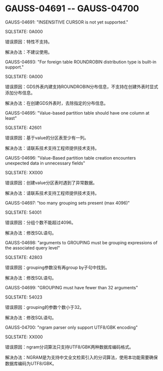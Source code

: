 # GAUSS-04691 -- GAUSS-04700

GAUSS-04691: "INSENSITIVE CURSOR is not yet supported."

SQLSTATE: 0A000

错误原因：特性不支持。

解决办法：不建议使用。

GAUSS-04693: "For foreign table ROUNDROBIN distribution type is built-in support."

SQLSTATE: 0A000

错误原因：GDS外表内建支持ROUNDROBIN分布信息，不支持在创建外表时显式添加分布信息。

解决办法：在创建GDS外表时，去除指定的分布信息。

GAUSS-04695: "Value-based partition table should have one column at least"

SQLSTATE: 42601

错误原因：基于value的分区表至少有一列。

解决办法：请联系技术支持工程师提供技术支持。

GAUSS-04696: "Value-Based partition table creation encounters unexpected data in unnecessary fields"

SQLSTATE: XX000

错误原因：创建value分区表时遇到了异常数据。

解决办法：请联系技术支持工程师提供技术支持。

GAUSS-04697: "too many grouping sets present \(max 4096\)"

SQLSTATE: 54001

错误原因：分组个数不能超过4096。

解决办法：修改SQL语句。

GAUSS-04698: "arguments to GROUPING must be grouping expressions of the associated query level"

SQLSTATE: 42803

错误原因：grouping参数没有再group by子句中找到。

解决办法：修改SQL语句。

GAUSS-04699: "GROUPING must have fewer than 32 arguments"

SQLSTATE: 54023

错误原因：grouping的参数个数小于32。

解决办法：修改SQL语句。

GAUSS-04700: "ngram parser only support UTF8/GBK encoding"

SQLSTATE: XX000

错误原因：ngram分词算法只支持UTF8/GBK两种数据库编码格式。

解决办法：NGRAM是为支持中文全文检索引入的分词算法，使用本功能需要确保数据库编码为UTF8/GBK。
